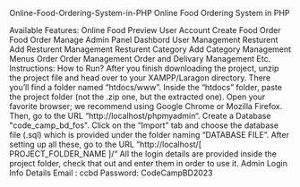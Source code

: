 Online-Food-Ordering-System-in-PHP
Online Food Ordering System in PHP

Available Features:
Online Food Preview
User Account Create
Food Order
Food Order Manage
Admin Panel
Dashbord
User Management
Resturent Add
Resturent Management
Resturent Category Add
Category Management
Menus
Order
Order Management
Order and Delivary Management
Etc.
Instructions: How to Run?
After you finish downloading the project, unzip the project file and head over to your XAMPP/Laragon directory.
There you’ll find a folder named “htdocs/www”.
Inside the “htdocs” folder, paste the project folder (not the .zip one, but the extracted one).
Open your favorite browser; we recommend using Google Chrome or Mozilla Firefox.
Then, go to the URL “http://localhost/phpmyadmin“.
Create a Database "code_camp_bd_fos".
Click on the “Import” tab and choose the database file (.sql) which is provided under the folder naming “DATABASE FILE”.
After setting up all these, go to the URL “http://localhost/[ PROJECT_FOLDER_NAME ]/“
All the login details are provided inside the project folder, check that out and enter them in order to use it.
Admin Login Info Details
Email : ccbd
Password: CodeCampBD2023
